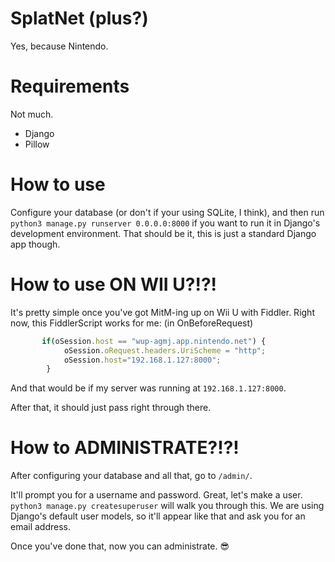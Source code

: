 # SplatNet (plus?)
Yes, because Nintendo.

# Requirements
Not much.

* Django
* Pillow

# How to use
Configure your database (or don't if your using SQLite, I think), and then run `python3 manage.py runserver 0.0.0.0:8000` if you want to run it in Django's development environment. That should be it, this is just a standard Django app though.

# How to use ON WII U?!?!
It's pretty simple once you've got MitM-ing up on Wii U with Fiddler. Right now, this FiddlerScript works for me: (in OnBeforeRequest)
```js
       if(oSession.host == "wup-agmj.app.nintendo.net") {
            oSession.oRequest.headers.UriScheme = "http";
            oSession.host="192.168.1.127:8000";
        }
```

And that would be if my server was running at `192.168.1.127:8000`.

After that, it should just pass right through there.

# How to ADMINISTRATE?!?!
After configuring your database and all that, go to `/admin/`.

It'll prompt you for a username and password. Great, let's make a user.
`python3 manage.py createsuperuser` will walk you through this. We are using Django's default user models, so it'll appear like that and ask you for an email address.

Once you've done that, now you can administrate. :sunglasses: